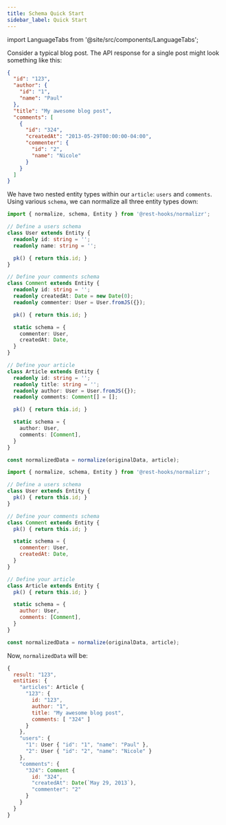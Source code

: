```yaml
---
title: Schema Quick Start
sidebar_label: Quick Start
---
```

import LanguageTabs from '@site/src/components/LanguageTabs';


Consider a typical blog post. The API response for a single post might look something like this:

```json
{
  "id": "123",
  "author": {
    "id": "1",
    "name": "Paul"
  },
  "title": "My awesome blog post",
  "comments": [
    {
      "id": "324",
      "createdAt": "2013-05-29T00:00:00-04:00",
      "commenter": {
        "id": "2",
        "name": "Nicole"
      }
    }
  ]
}
```

We have two nested entity types within our `article`: `users` and `comments`. Using various `schema`, we can normalize all three entity types down:

<LanguageTabs>

```typescript
import { normalize, schema, Entity } from '@rest-hooks/normalizr';

// Define a users schema
class User extends Entity {
  readonly id: string = '';
  readonly name: string = '';

  pk() { return this.id; }
}

// Define your comments schema
class Comment extends Entity {
  readonly id: string = '';
  readonly createdAt: Date = new Date(0);
  readonly commenter: User = User.fromJS({});

  pk() { return this.id; }

  static schema = {
    commenter: User,
    createdAt: Date,
  }
}

// Define your article
class Article extends Entity {
  readonly id: string = '';
  readonly title: string = '';
  readonly author: User = User.fromJS({});
  readonly comments: Comment[] = [];

  pk() { return this.id; }

  static schema = {
    author: User,
    comments: [Comment],
  }
}

const normalizedData = normalize(originalData, article);
```

```javascript
import { normalize, schema, Entity } from '@rest-hooks/normalizr';

// Define a users schema
class User extends Entity {
  pk() { return this.id; }
}

// Define your comments schema
class Comment extends Entity {
  pk() { return this.id; }

  static schema = {
    commenter: User,
    createdAt: Date,
  }
}

// Define your article
class Article extends Entity {
  pk() { return this.id; }

  static schema = {
    author: User,
    comments: [Comment],
  }
}

const normalizedData = normalize(originalData, article);
```

</LanguageTabs>

Now, `normalizedData` will be:

```js
{
  result: "123",
  entities: {
    "articles": Article {
      "123": {
        id: "123",
        author: "1",
        title: "My awesome blog post",
        comments: [ "324" ]
      }
    },
    "users": {
      "1": User { "id": "1", "name": "Paul" },
      "2": User { "id": "2", "name": "Nicole" }
    },
    "comments": {
      "324": Comment {
        id: "324",
        "createdAt": Date(`May 29, 2013`),
        "commenter": "2"
      }
    }
  }
}
```
